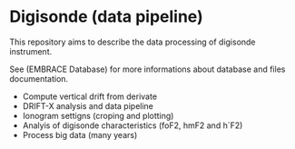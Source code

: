 # Digisonde (data pipeline)

This repository aims to describe the data processing of digisonde instrument.

See (EMBRACE Database) for more informations about database and files documentation.

- Compute vertical drift from derivate
- DRIFT-X analysis and data pipeline
- Ionogram settigns (croping and plotting)
- Analyis of digisonde characteristics (foF2, hmF2 and h`F2)
- Process big data (many years)




